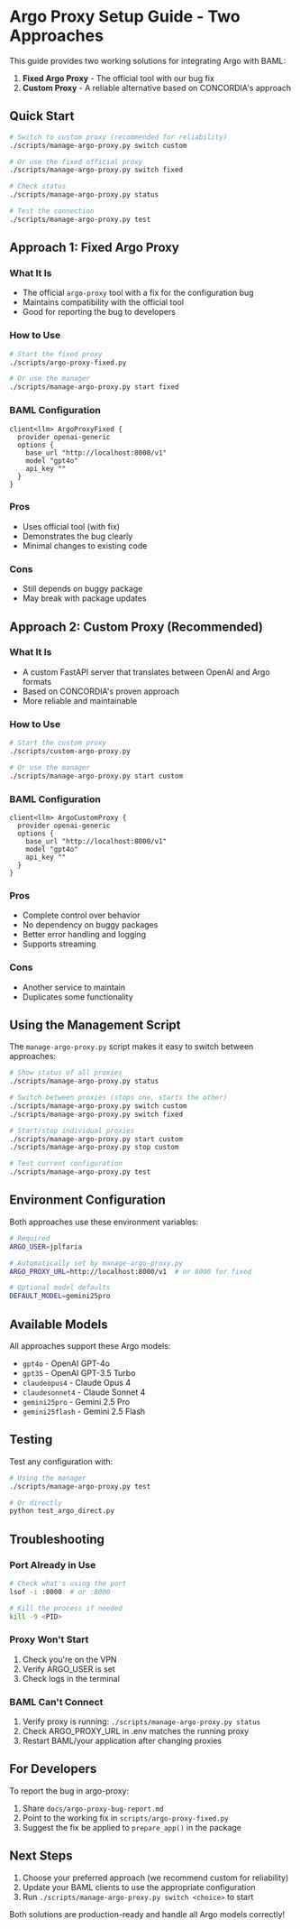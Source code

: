 # Argo Proxy Setup Guide - Two Approaches

This guide provides two working solutions for integrating Argo with BAML:

1. **Fixed Argo Proxy** - The official tool with our bug fix
2. **Custom Proxy** - A reliable alternative based on CONCORDIA's approach

## Quick Start

```bash
# Switch to custom proxy (recommended for reliability)
./scripts/manage-argo-proxy.py switch custom

# Or use the fixed official proxy
./scripts/manage-argo-proxy.py switch fixed

# Check status
./scripts/manage-argo-proxy.py status

# Test the connection
./scripts/manage-argo-proxy.py test
```

## Approach 1: Fixed Argo Proxy

### What It Is
- The official `argo-proxy` tool with a fix for the configuration bug
- Maintains compatibility with the official tool
- Good for reporting the bug to developers

### How to Use
```bash
# Start the fixed proxy
./scripts/argo-proxy-fixed.py

# Or use the manager
./scripts/manage-argo-proxy.py start fixed
```

### BAML Configuration
```baml
client<llm> ArgoProxyFixed {
  provider openai-generic
  options {
    base_url "http://localhost:8000/v1"
    model "gpt4o"
    api_key ""
  }
}
```

### Pros
- Uses official tool (with fix)
- Demonstrates the bug clearly
- Minimal changes to existing code

### Cons
- Still depends on buggy package
- May break with package updates

## Approach 2: Custom Proxy (Recommended)

### What It Is
- A custom FastAPI server that translates between OpenAI and Argo formats
- Based on CONCORDIA's proven approach
- More reliable and maintainable

### How to Use
```bash
# Start the custom proxy
./scripts/custom-argo-proxy.py

# Or use the manager
./scripts/manage-argo-proxy.py start custom
```

### BAML Configuration
```baml
client<llm> ArgoCustomProxy {
  provider openai-generic
  options {
    base_url "http://localhost:8000/v1"
    model "gpt4o"
    api_key ""
  }
}
```

### Pros
- Complete control over behavior
- No dependency on buggy packages
- Better error handling and logging
- Supports streaming

### Cons
- Another service to maintain
- Duplicates some functionality

## Using the Management Script

The `manage-argo-proxy.py` script makes it easy to switch between approaches:

```bash
# Show status of all proxies
./scripts/manage-argo-proxy.py status

# Switch between proxies (stops one, starts the other)
./scripts/manage-argo-proxy.py switch custom
./scripts/manage-argo-proxy.py switch fixed

# Start/stop individual proxies
./scripts/manage-argo-proxy.py start custom
./scripts/manage-argo-proxy.py stop custom

# Test current configuration
./scripts/manage-argo-proxy.py test
```

## Environment Configuration

Both approaches use these environment variables:

```bash
# Required
ARGO_USER=jplfaria

# Automatically set by manage-argo-proxy.py
ARGO_PROXY_URL=http://localhost:8000/v1  # or 8000 for fixed

# Optional model defaults
DEFAULT_MODEL=gemini25pro
```

## Available Models

All approaches support these Argo models:
- `gpt4o` - OpenAI GPT-4o
- `gpt35` - OpenAI GPT-3.5 Turbo
- `claudeopus4` - Claude Opus 4
- `claudesonnet4` - Claude Sonnet 4
- `gemini25pro` - Gemini 2.5 Pro
- `gemini25flash` - Gemini 2.5 Flash

## Testing

Test any configuration with:

```bash
# Using the manager
./scripts/manage-argo-proxy.py test

# Or directly
python test_argo_direct.py
```

## Troubleshooting

### Port Already in Use
```bash
# Check what's using the port
lsof -i :8000  # or :8000

# Kill the process if needed
kill -9 <PID>
```

### Proxy Won't Start
1. Check you're on the VPN
2. Verify ARGO_USER is set
3. Check logs in the terminal

### BAML Can't Connect
1. Verify proxy is running: `./scripts/manage-argo-proxy.py status`
2. Check ARGO_PROXY_URL in .env matches the running proxy
3. Restart BAML/your application after changing proxies

## For Developers

To report the bug in argo-proxy:
1. Share `docs/argo-proxy-bug-report.md`
2. Point to the working fix in `scripts/argo-proxy-fixed.py`
3. Suggest the fix be applied to `prepare_app()` in the package

## Next Steps

1. Choose your preferred approach (we recommend custom for reliability)
2. Update your BAML clients to use the appropriate configuration
3. Run `./scripts/manage-argo-proxy.py switch <choice>` to start

Both solutions are production-ready and handle all Argo models correctly!